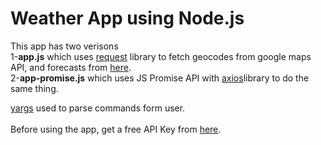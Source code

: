 # Weather App using Node.js

This app has two verisons<br>
1-<b>app.js</b> which uses [request](https://www.npmjs.com/package/request) library to fetch geocodes from google maps API, and forecasts from [here](https://darksky.net/dev).<br>
2-<b>app-promise.js</b> which uses JS Promise API with [axios](https://www.npmjs.com/package/axios)library to do the same thing.<br>

[yargs](https://www.npmjs.com/package/yargs) used to parse commands form user.<br>
<br>
Before using the app, get a free API Key from [here](https://darksky.net/dev).